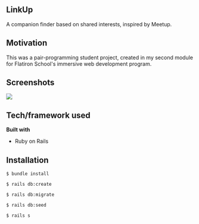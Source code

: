 ## LinkUp
A companion finder based on shared interests, inspired by Meetup.

## Motivation
This was a pair-programming student project, created in my second module for Flatiron School's immersive web development program.
 
## Screenshots
![](LinkUpApp/public/LinkUpDemo.gif)

## Tech/framework used

<b>Built with</b>
- Ruby on Rails

## Installation


   ```$ bundle install```

   ```$ rails db:create```

   ```$ rails db:migrate```
   
   ```$ rails db:seed```

   ```$ rails s```
